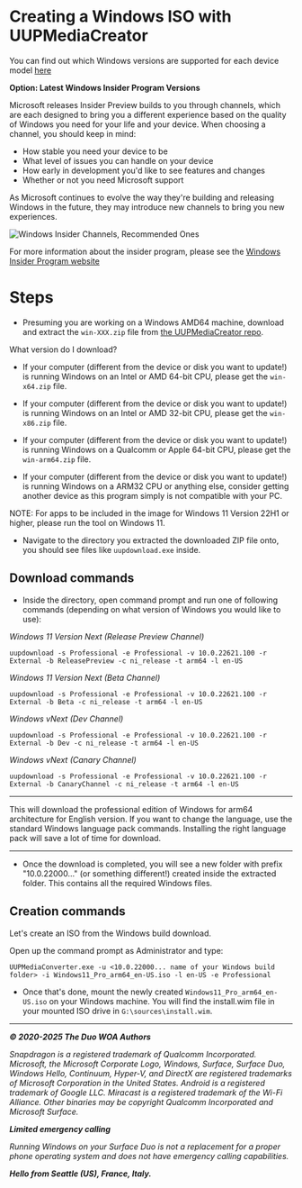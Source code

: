 # Creating a Windows ISO with UUPMediaCreator

You can find out which Windows versions are supported for each device model [here](/WindowsCompatibility.md)

**Option: Latest Windows Insider Program Versions**

Microsoft releases Insider Preview builds to you through channels, which are each designed to bring you a different experience based on the quality of Windows you need for your life and your device. When choosing a channel, you should keep in mind:

- How stable you need your device to be
- What level of issues you can handle on your device
- How early in development you'd like to see features and changes
- Whether or not you need Microsoft support

As Microsoft continues to evolve the way they're building and releasing Windows in the future, they may introduce new channels to bring you new experiences.

![Windows Insider Channels, Recommended Ones](https://learn.microsoft.com/en-us/windows-insider/images/channelsmovev2.png)

For more information about the insider program, please see the [Windows Insider Program website](https://insider.windows.com)

# Steps

- Presuming you are working on a Windows AMD64 machine, download and extract the ```win-XXX.zip``` file from [the UUPMediaCreator repo](https://github.com/gus33000/UUPMediaCreator/releases/latest).

What version do I download?

- If your computer (different from the device or disk you want to update!) is running Windows on an Intel or AMD 64-bit CPU, please get the ```win-x64.zip``` file.

- If your computer (different from the device or disk you want to update!) is running Windows on an Intel or AMD 32-bit CPU, please get the ```win-x86.zip``` file.

- If your computer (different from the device or disk you want to update!) is running Windows on a Qualcomm or Apple 64-bit CPU, please get the ```win-arm64.zip``` file.

- If your computer (different from the device or disk you want to update!) is running Windows on a ARM32 CPU or anything else, consider getting another device as this program simply is not compatible with your PC.

NOTE: For apps to be included in the image for Windows 11 Version 22H1 or higher, please run the tool on Windows 11.

- Navigate to the directory you extracted the downloaded ZIP file onto, you should see files like ```uupdownload.exe``` inside.

## Download commands

-  Inside the directory, open command prompt and run one of following commands (depending on what version of Windows you would like to use):

_Windows 11 Version Next (Release Preview Channel)_
```batch
uupdownload -s Professional -e Professional -v 10.0.22621.100 -r External -b ReleasePreview -c ni_release -t arm64 -l en-US
```

_Windows 11 Version Next (Beta Channel)_
```batch
uupdownload -s Professional -e Professional -v 10.0.22621.100 -r External -b Beta -c ni_release -t arm64 -l en-US
```

_Windows vNext (Dev Channel)_
```batch
uupdownload -s Professional -e Professional -v 10.0.22621.100 -r External -b Dev -c ni_release -t arm64 -l en-US
```

_Windows vNext (Canary Channel)_
```batch
uupdownload -s Professional -e Professional -v 10.0.22621.100 -r External -b CanaryChannel -c ni_release -t arm64 -l en-US
```

---

This will download the professional edition of Windows for arm64 architecture for English version. If you want to change the language,
use the standard Windows language pack commands. Installing the right language pack will save a lot of time for download.

---

- Once the download is completed, you will see a new folder with prefix "10.0.22000..." (or something different!) created inside the extracted folder. This
  contains all the required Windows files.

## Creation commands

Let's create an ISO from the Windows build download.

Open up the command prompt as Administrator and type:

```batch
UUPMediaConverter.exe -u <10.0.22000... name of your Windows build folder> -i Windows11_Pro_arm64_en-US.iso -l en-US -e Professional
```

- Once that's done, mount the newly created `Windows11_Pro_arm64_en-US.iso` on your Windows machine. You will find the install.wim file in your mounted ISO drive in `G:\sources\install.wim`.

---

_**© 2020-2025 The Duo WOA Authors**_

_Snapdragon is a registered trademark of Qualcomm Incorporated. Microsoft, the Microsoft Corporate Logo, Windows, Surface, Surface Duo, Windows Hello, Continuum, Hyper-V, and DirectX are registered trademarks of Microsoft Corporation in the United States. Android is a registered trademark of Google LLC. Miracast is a registered trademark of the Wi-Fi Alliance. Other binaries may be copyright Qualcomm Incorporated and Microsoft Surface._

_**Limited emergency calling**_

_Running Windows on your Surface Duo is not a replacement for a proper phone operating system and does not have emergency calling capabilities._

_**Hello from Seattle (US), France, Italy.**_